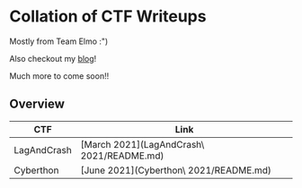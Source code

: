 # Collation of CTF Writeups

Mostly from Team Elmo :")

Also checkout my [blog](https://caprinux.github.io/index)!

Much more to come soon!!

## Overview
| CTF | Link |
|-----|------|
| LagAndCrash | [March 2021](LagAndCrash\ 2021/README.md)
| Cyberthon | [June 2021](Cyberthon\ 2021/README.md)


